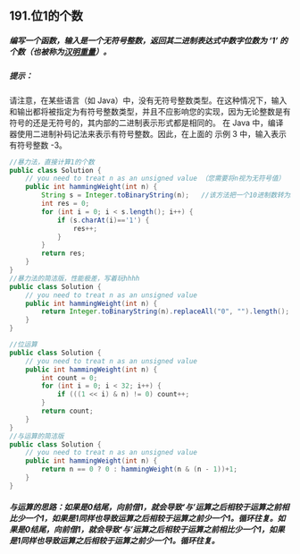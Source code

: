## 191.位1的个数

##### 编写一个函数，输入是一个无符号整数，返回其二进制表达式中数字位数为 ‘1’ 的个数（也被称为[汉明重量](https://baike.baidu.com/item/汉明重量)）。

##### 提示：

请注意，在某些语言（如 Java）中，没有无符号整数类型。在这种情况下，输入和输出都将被指定为有符号整数类型，并且不应影响您的实现，因为无论整数是有符号的还是无符号的，其内部的二进制表示形式都是相同的。
在 Java 中，编译器使用二进制补码记法来表示有符号整数。因此，在上面的 示例 3 中，输入表示有符号整数 -3。

```java
//暴力法，直接计算1的个数
public class Solution {
    // you need to treat n as an unsigned value （您需要将n视为无符号值）
    public int hammingWeight(int n) {
        String s = Integer.toBinaryString(n);	//该方法把一个10进制数转为32位的2进制数。同时对负数，会用补码表示。
		int res = 0;
        for (int i = 0; i < s.length(); i++) {
			if (s.charAt(i)=='1') {
				res++;
			}
		}
        return res;
    }
}
//暴力法的简洁版，性能极差，写着玩hhhh
public class Solution {
    // you need to treat n as an unsigned value
    public int hammingWeight(int n) {
        return Integer.toBinaryString(n).replaceAll("0", "").length();
    }
} 

//位运算
public class Solution {
    // you need to treat n as an unsigned value
    public int hammingWeight(int n) {
        int count = 0;
        for (int i = 0; i < 32; i++) {
            if (((1 << i) & n) != 0) count++;
        }
        return count;
    }
}
//与运算的简洁版
public class Solution {
    // you need to treat n as an unsigned value
    public int hammingWeight(int n) {
        return n == 0 ? 0 : hammingWeight(n & (n - 1))+1;
    }
} 
```

##### 与运算的思路：如果是0结尾，向前借1，就会导致‘与’运算之后相较于运算之前相比少一个1，如果是1同样也导致运算之后相较于运算之前少一个1。循环往复。如果是0结尾，向前借1，就会导致‘与’运算之后相较于运算之前相比少一个1，如果是1同样也导致运算之后相较于运算之前少一个1。循环往复。
